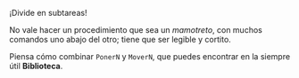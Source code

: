 ¡Divide en subtareas!

No vale hacer un procedimiento que sea un _mamotreto_, con muchos comandos uno abajo del otro; tiene que ser legible y cortito.

Piensa cómo combinar `PonerN` y `MoverN`, que puedes encontrar en la siempre útil **Biblioteca**.